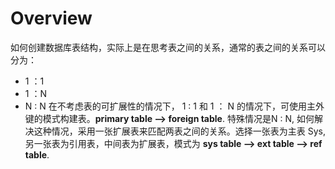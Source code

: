 # Overview
如何创建数据库表结构，实际上是在思考表之间的关系，通常的表之间的关系可以分为：
+ 1 ：1
+ 1 ：N
+ N : N
在不考虑表的可扩展性的情况下， 1 : 1 和 1 ： N 的情况下，可使用主外键的模式构建表。**primary table --> foreign table**.
特殊情况是N : N, 如何解决这种情况，采用一张扩展表来匹配两表之间的关系。选择一张表为主表 Sys, 另一张表为引用表，中间表为扩展表，模式为 **sys table --> ext table --> ref table**.
